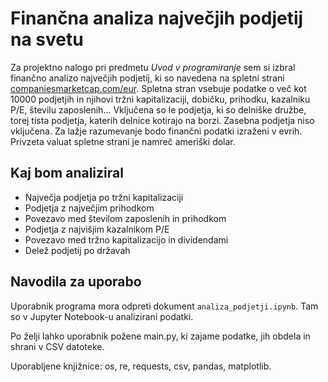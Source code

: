 # Finančna analiza največjih podjetij na svetu

Za projektno nalogo pri predmetu _Uvod v programiranje_ sem si izbral finančno analizo največjih podjetij, ki so navedena na spletni strani [companiesmarketcap.com/eur](https://companiesmarketcap.com/eur/). Spletna stran vsebuje podatke o več kot 10000 podjetjih in njihovi tržni kapitalizaciji, dobičku, prihodku, kazalniku P/E, številu zaposlenih...
Vključena so le podjetja, ki so delniške družbe, torej tista podjetja, katerih delnice kotirajo na borzi. Zasebna podjetja niso vključena.
Za lažje razumevanje bodo finančni podatki izraženi v evrih. Privzeta valuat spletne strani je namreč ameriški dolar. 

## Kaj bom analiziral

- Največja podjetja po tržni kapitalizaciji
- Podjetja z največjim prihodkom
- Povezavo med številom zaposlenih in prihodkom
- Podjetja z najvišjim kazalnikom P/E
- Povezavo med tržno kapitalizacijo in dividendami
- Delež podjetij po državah

## Navodila za uporabo

Uporabnik programa mora odpreti dokument `analiza_podjetji.ipynb`. Tam so v Jupyter Notebook-u analizirani podatki.

Po želji lahko uporabnik požene main.py, ki zajame podatke, jih obdela in shrani v CSV datoteke.

Uporabljene knjižnice: os, re, requests, csv, pandas, matplotlib.